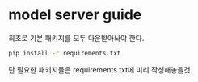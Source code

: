 # model server guide
최초로 기본 패키지를 모두 다운받아놔야 한다.  
```　bash
pip install -r requirements.txt
```

단 필요한 패키지들은 requirements.txt에 미리 작성해놓을것

